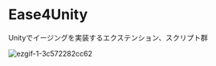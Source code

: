 # Ease4Unity
Unityでイージングを実装するエクステンション、スクリプト群

![ezgif-1-3c572282cc62](https://user-images.githubusercontent.com/8346139/49744573-66a89c00-fce0-11e8-98b2-bc472308fe63.gif)
